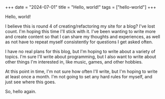 +++
date = "2024-07-01"
title = "Hello, world!"
tags = ["hello-world"]
+++

Hello, world!

I believe this is round 4 of creating/refactoring my site for a blog? I've lost
count. I'm hoping this time I'll stick with it. I've been wanting to write more
and create content so that I can share my thoughts and experiences, as well as
not have to repeat myself consistently for questions I get asked often.

I have no real plans for this blog, but I'm hoping to write about a variety of
topics. I'm sure I'll write about programming, but I also want to write about
other things I'm interested in, like music, games, and other hobbies.

At this point in time, I'm not sure how often I'll write, but I'm hoping to
write at least once a month. I'm not going to set any hard rules for myself,
and just see where this goes.

So, hello again.
